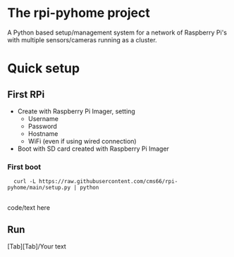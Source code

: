 # The rpi-pyhome project
A Python based setup/management system for a network of Raspberry Pi's with multiple sensors/cameras running as a cluster.

# Quick setup
## First RPi
 - Create with Raspberry Pi Imager, setting
   - Username
   - Password
   - Hostname
   - WiFi (even if using wired connection)
 - Boot with SD card created with Raspberry Pi Imager

### First boot

```
  curl -L https://raw.githubusercontent.com/cms66/rpi-pyhome/main/setup.py | python
```

##
  code/text here

## Run
[Tab][Tab]/Your text
